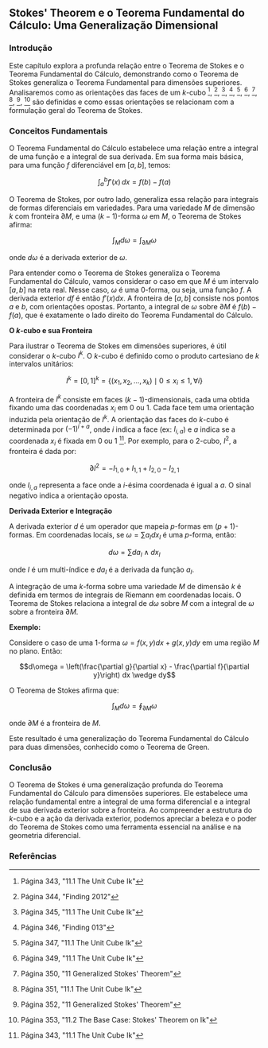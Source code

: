 ## Stokes' Theorem e o Teorema Fundamental do Cálculo: Uma Generalização Dimensional

### Introdução
Este capítulo explora a profunda relação entre o Teorema de Stokes e o Teorema Fundamental do Cálculo, demonstrando como o Teorema de Stokes generaliza o Teorema Fundamental para dimensões superiores. Analisaremos como as orientações das faces de um *k*-cubo [^1], [^2], [^3], [^4], [^5], [^6], [^7], [^8], [^9], [^10] são definidas e como essas orientações se relacionam com a formulação geral do Teorema de Stokes.

### Conceitos Fundamentais

O Teorema Fundamental do Cálculo estabelece uma relação entre a integral de uma função e a integral de sua derivada. Em sua forma mais básica, para uma função $f$ diferenciável em $[a, b]$, temos:

$$\int_a^b f'(x) \, dx = f(b) - f(a)$$

O Teorema de Stokes, por outro lado, generaliza essa relação para integrais de formas diferenciais em variedades. Para uma variedade $M$ de dimensão $k$ com fronteira $\partial M$, e uma $(k-1)$-forma $\omega$ em $M$, o Teorema de Stokes afirma:

$$\int_M d\omega = \int_{\partial M} \omega$$

onde $d\omega$ é a derivada exterior de $\omega$.

Para entender como o Teorema de Stokes generaliza o Teorema Fundamental do Cálculo, vamos considerar o caso em que $M$ é um intervalo $[a, b]$ na reta real. Nesse caso, $\omega$ é uma 0-forma, ou seja, uma função $f$. A derivada exterior $df$ é então $f'(x) dx$. A fronteira de $[a, b]$ consiste nos pontos $a$ e $b$, com orientações opostas. Portanto, a integral de $\omega$ sobre $\partial M$ é $f(b) - f(a)$, que é exatamente o lado direito do Teorema Fundamental do Cálculo.

**O *k*-cubo e sua Fronteira**

Para ilustrar o Teorema de Stokes em dimensões superiores, é útil considerar o *k*-cubo $I^k$. O *k*-cubo é definido como o produto cartesiano de $k$ intervalos unitários:

$$I^k = [0, 1]^k = \{(x_1, x_2, \dots, x_k) \mid 0 \le x_i \le 1, \forall i\}$$

A fronteira de $I^k$ consiste em faces $(k-1)$-dimensionais, cada uma obtida fixando uma das coordenadas $x_i$ em 0 ou 1. Cada face tem uma orientação induzida pela orientação de $I^k$. A orientação das faces do *k*-cubo é determinada por $(-1)^{i+a}$, onde $i$ indica a face (ex: $I_{i,a}$) e $a$ indica se a coordenada $x_i$ é fixada em 0 ou 1 [^1]. Por exemplo, para o 2-cubo, $I^2$, a fronteira é dada por:

$$\partial I^2 = -I_{1,0} + I_{1,1} + I_{2,0} - I_{2,1}$$

onde $I_{i,a}$ representa a face onde a *i*-ésima coordenada é igual a *a*. O sinal negativo indica a orientação oposta.

**Derivada Exterior e Integração**

A derivada exterior $d$ é um operador que mapeia $p$-formas em $(p+1)$-formas. Em coordenadas locais, se $\omega = \sum a_I dx_I$ é uma $p$-forma, então:

$$d\omega = \sum da_I \wedge dx_I$$

onde $I$ é um multi-índice e $da_I$ é a derivada da função $a_I$.

A integração de uma $k$-forma sobre uma variedade $M$ de dimensão $k$ é definida em termos de integrais de Riemann em coordenadas locais. O Teorema de Stokes relaciona a integral de $d\omega$ sobre $M$ com a integral de $\omega$ sobre a fronteira $\partial M$.

**Exemplo:**

Considere o caso de uma 1-forma $\omega = f(x, y) dx + g(x, y) dy$ em uma região $M$ no plano. Então:

$$d\omega = \left(\frac{\partial g}{\partial x} - \frac{\partial f}{\partial y}\right) dx \wedge dy$$

O Teorema de Stokes afirma que:

$$\int_M d\omega = \oint_{\partial M} \omega$$

onde $\partial M$ é a fronteira de $M$.

Este resultado é uma generalização do Teorema Fundamental do Cálculo para duas dimensões, conhecido como o Teorema de Green.

### Conclusão

O Teorema de Stokes é uma generalização profunda do Teorema Fundamental do Cálculo para dimensões superiores. Ele estabelece uma relação fundamental entre a integral de uma forma diferencial e a integral de sua derivada exterior sobre a fronteira. Ao compreender a estrutura do *k*-cubo e a ação da derivada exterior, podemos apreciar a beleza e o poder do Teorema de Stokes como uma ferramenta essencial na análise e na geometria diferencial.

### Referências
[^1]: Página 343, "11.1 The Unit Cube Ik"
[^2]: Página 344, "Finding 2012"
[^3]: Página 345, "11.1 The Unit Cube Ik"
[^4]: Página 346, "Finding 013"
[^5]: Página 347, "11.1 The Unit Cube Ik"
[^6]: Página 349, "11.1 The Unit Cube Ik"
[^7]: Página 350, "11 Generalized Stokes' Theorem"
[^8]: Página 351, "11.1 The Unit Cube Ik"
[^9]: Página 352, "11 Generalized Stokes' Theorem"
[^10]: Página 353, "11.2 The Base Case: Stokes' Theorem on Ik"<!-- END -->